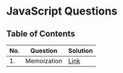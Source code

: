 # JavaScript Questions

## Table of Contents

| No. | Question    | Solution              |
| --- | ----------- | --------------------- |
| 1.  | Memoization | [Link](./memoization) |
